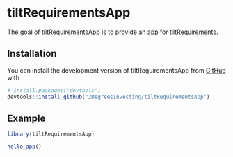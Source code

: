 
<!-- README.md is generated from README.Rmd. Please edit that file -->

# tiltRequirementsApp

<!-- badges: start -->
<!-- badges: end -->

The goal of tiltRequirementsApp is to provide an app for
[tiltRequirements](https://github.com/2DegreesInvesting/tiltRequirements).

## Installation

You can install the development version of tiltRequirementsApp from
[GitHub](https://github.com/) with

``` r
# install.packages("devtools")
devtools::install_github("2DegreesInvesting/tiltRequirementsApp")
```

## Example

``` r
library(tiltRequirementsApp)

hello_app()
```
